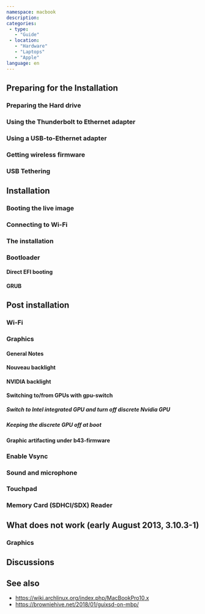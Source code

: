 ```yaml
---
namespace: macbook
description:
categories:
 - type:
   - "Guide"
 - location:
   - "Hardware"
   - "Laptops"
   - "Apple"
language: en
---
```


## Preparing for the Installation

### Preparing the Hard drive

### Using the Thunderbolt to Ethernet adapter

### Using a USB-to-Ethernet adapter

### Getting wireless firmware

### USB Tethering

## Installation

### Booting the live image

### Connecting to Wi-Fi

### The installation

### Bootloader

#### Direct EFI booting

#### GRUB

## Post installation

### Wi-Fi

### Graphics

#### General Notes

#### Nouveau backlight

#### NVIDIA backlight

#### Switching to/from GPUs with gpu-switch

##### Switch to Intel integrated GPU and turn off discrete Nvidia GPU

##### Keeping the discrete GPU off at boot

#### Graphic artifacting under b43-firmware

### Enable Vsync

### Sound and microphone

### Touchpad

### Memory Card (SDHCI/SDX) Reader

## What does not work (early August 2013, 3.10.3-1)

### Graphics

## Discussions

## See also

- https://wiki.archlinux.org/index.php/MacBookPro10,x
- https://browniehive.net/2018/01/guixsd-on-mbp/
